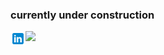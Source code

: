 
### currently under construction

[![LinkedIn](https://github.com/neanix/neanix/blob/main/linkedin-icon.svg)](https://www.linkedin.com/in/navid-hamedi/)

<div style="">
  <style>
    img {
      height: 24px;
      float: left;
    }
  </style>
  <img src="https://cdn.jsdelivr.net/gh/devicons/devicon/icons/linkedin/linkedin-original.svg" href="https://www.linkedin.com/in/navid-hamedi/" />
</div>
